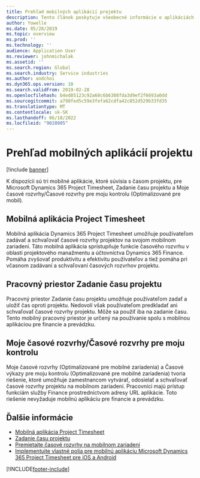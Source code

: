 ```yaml
---
title: Prehľad mobilných aplikácií projektu
description: Tento článok poskytuje všeobecné informácie o aplikáciách súvisiacich s časom projektu Microsoft Dynamics 365 Project Timesheet, Project Time Entry a My timesheets/Timesheets, ktoré sú dostupné na mobilnom zariadení.
author: Yowelle
ms.date: 05/28/2019
ms.topic: overview
ms.prod: ''
ms.technology: ''
audience: Application User
ms.reviewer: johnmichalak
ms.assetid: ''
ms.search.region: Global
ms.search.industry: Service industries
ms.author: andchoi
ms.dyn365.ops.version: 10
ms.search.validFrom: 2019-02-28
ms.openlocfilehash: b4ed85123c92a60c6b6308fda3d9ef2f6693a0dd
ms.sourcegitcommit: a798fed5c59e3fefa62cdfa42c852d529b33fd35
ms.translationtype: MT
ms.contentlocale: sk-SK
ms.lasthandoff: 06/18/2022
ms.locfileid: "9028905"
---
```

# <a name="project-mobile-applications-overview"></a>Prehľad mobilných aplikácií projektu

[!include [banner](../includes/banner.md)]

K dispozícii sú tri mobilné aplikácie, ktoré súvisia s časom projektu, pre Microsoft Dynamics 365 Project Timesheet, Zadanie času projektu a Moje časové rozvrhy/Časové rozvrhy pre moju kontrolu (Optimalizované pre mobil).

## <a name="project-timesheet-mobile-app"></a>Mobilná aplikácia Project Timesheet

Mobilná aplikácia Dynamics 365 Project Timesheet umožňuje používateľom zadávať a schvaľovať časové rozvrhy projektov na svojom mobilnom zariadení. Táto mobilná aplikácia sprístupňuje funkcie časového rozvrhu v oblasti projektového manažmentu a účtovníctva Dynamics 365 Finance. Pomáha zvyšovať produktivitu a efektivitu používateľov a tiež pomáha pri včasnom zadávaní a schvaľovaní časových rozvrhov projektu.

## <a name="project-time-entry-workspace"></a>Pracovný priestor Zadanie času projektu

Pracovný priestor Zadanie času projektu umožňuje používateľom zadať a uložiť čas oproti projektu. Nedovolí však používateľom predkladať ani schvaľovať časové rozvrhy projektu. Môže sa použiť iba na zadanie času. Tento mobilný pracovný priestor je určený na používanie spolu s mobilnou aplikáciou pre financie a prevádzku.

## <a name="my-timesheetstimesheets-for-my-review"></a>Moje časové rozvrhy/Časové rozvrhy pre moju kontrolu

Moje časové rozvrhy (Optimalizované pre mobilné zariadenia) a Časové výkazy pre moju kontrolu (Optimalizované pre mobilné zariadenia) tvoria riešenie, ktoré umožňuje zamestnancom vytvárať, odosielať a schvaľovať časové rozvrhy projektu na mobilnom zariadení. Pracovníci majú prístup funkciám služby Finance prostredníctvom adresy URL aplikácie. Toto riešenie nevyžaduje mobilnú aplikáciu pre financie a prevádzku.

## <a name="for-more-information"></a>Ďalšie informácie

- [Mobilná aplikácia Project Timesheet](project-timesheet.md)
- [Zadanie času projektu]( project-time-entry-mobile-workspace.md)
- [Premietajte časové rozvrhy na mobilnom zariadení](Mobile-timesheets.md)
- [Implementujte vlastné polia pre mobilnú aplikáciu Microsoft Dynamics 365 Project Timesheet pre iOS a Android](custom-fields-mobile.md)


[!INCLUDE[footer-include](../includes/footer-banner.md)]